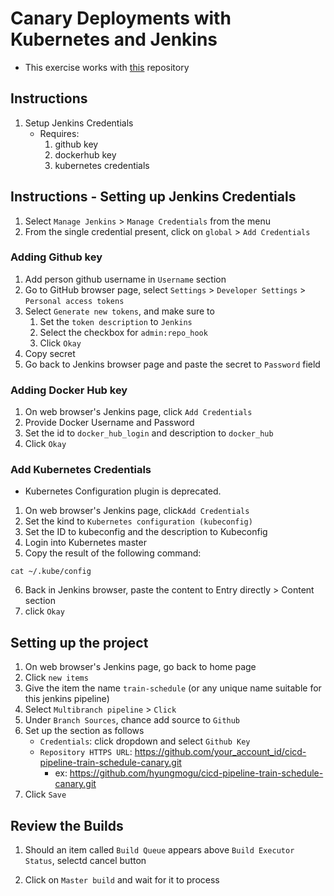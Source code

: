 # Canary Deployments with Kubernetes and Jenkins

- This exercise works with [this](https://github.com/linuxacademy/cicd-pipeline-train-schedule-canary) repository

## Instructions

1. Setup Jenkins Credentials
    - Requires:
        1. github key
        2. dockerhub key
        3. kubernetes credentials

## Instructions - Setting up Jenkins Credentials

1. Select `Manage Jenkins` > `Manage Credentials` from the menu
2. From the single credential present, click on `global` > `Add Credentials`

### Adding Github key

1. Add person github username in `Username` section
2. Go to GitHub browser page, select `Settings` > `Developer Settings` > `Personal access tokens`
3. Select `Generate new tokens`, and make sure to
    1. Set the `token description` to `Jenkins`
    2. Select the checkbox for `admin:repo_hook`
    3. Click `Okay`
4. Copy secret
5. Go back to Jenkins browser page and paste the secret to `Password` field

### Adding Docker Hub key

1. On web browser's Jenkins page, click `Add Credentials`
2. Provide Docker Username and Password 
3. Set the id to `docker_hub_login` and description to `docker_hub`
4. Click `Okay`


### Add Kubernetes Credentials

- Kubernetes Configuration plugin is deprecated.

1. On web browser's Jenkins page, click`Add Credentials`
2. Set the kind to `Kubernetes configuration (kubeconfig)`
3. Set the ID to kubeconfig and the description to Kubeconfig
4. Login into Kubernetes master
5. Copy the result of the following command:

```
cat ~/.kube/config
```

6. Back in Jenkins browser, paste the content to Entry directly > Content section
7. click `Okay`

## Setting up the project

1. On web browser's Jenkins page, go back to home page
2. Click `new items`
3. Give the item the name `train-schedule` (or any unique name suitable for this jenkins pipeline)
4. Select `Multibranch pipeline` > `Click`
5. Under `Branch Sources`, chance add source to `Github`
6. Set up the section as follows
    - `Credentials`: click dropdown and select `Github Key`
     - `Repository HTTPS URL`: https://github.com/your_account_id/cicd-pipeline-train-schedule-canary.git
        - ex: https://github.com/hyungmogu/cicd-pipeline-train-schedule-canary.git
7. Click `Save`

## Review the Builds

1. Should an item called `Build Queue` appears above `Build Executor Status`, selectd cancel button

2. Click on `Master build` and wait for it to process

#